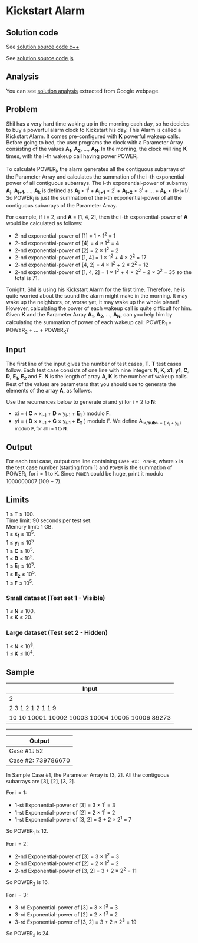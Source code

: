 # Kickstart Alarm

## Solution code

See [solution source code c++](/Practice%20Round/Kickstart%20Alarm/solution.cpp)

See [solution source code js](/Practice%20Round/Kickstart%20Alarm/solution.js)

## Analysis

You can see [solution analysis](/Practice%20Round/Kickstart%20Alarm/analysis.md) extracted from Google webpage.

## Problem

Shil has a very hard time waking up in the morning each day, so he decides to buy a powerful alarm clock to Kickstart his day. This Alarm is called a Kickstart Alarm. It comes pre-configured with **K** powerful wakeup calls. Before going to bed, the user programs the clock with a Parameter Array consisting of the values **A<sub>1</sub>**, **A<sub>2</sub>**, ..., **A<sub>N</sub>**. In the morning, the clock will ring **K** times, with the i-th wakeup call having power POWER<sub>i</sub>.

To calculate POWER<sub>i</sub>, the alarm generates all the contiguous subarrays of the Parameter Array and calculates the summation of the i-th exponential-power of all contiguous subarrays. The i-th exponential-power of subarray **A<sub>j</sub>**, **A<sub>j+1</sub>**, ..., **A<sub>k</sub>** is defined as **A<sub>j</sub>** × 1<sup>i</sup> + **A<sub>j+1</sub>** × 2<sup>i</sup> + **A<sub>j+2</sub>** × 3<sup>i</sup> + ... + **A<sub>k</sub>** × (k-j+1)<sup>i</sup>. So POWER<sub>i</sub> is just the summation of the i-th exponential-power of all the contiguous subarrays of the Parameter Array.

For example, if i = 2, and **A** = [1, 4, 2], then the i-th exponential-power of **A** would be calculated as follows:

- 2-nd exponential-power of [1] = 1 × 1<sup>2</sup> = 1
- 2-nd exponential-power of [4] = 4 × 1<sup>2</sup> = 4
- 2-nd exponential-power of [2] = 2 × 1<sup>2</sup> = 2
- 2-nd exponential-power of [1, 4] = 1 × 1<sup>2</sup> + 4 × 2<sup>2</sup> = 17
- 2-nd exponential-power of [4, 2] = 4 × 1<sup>2</sup> + 2 × 2<sup>2</sup> = 12
- 2-nd exponential-power of [1, 4, 2] = 1 × 1<sup>2</sup> + 4 × 2<sup>2</sup> + 2 × 3<sup>2</sup> = 35
  so the total is 71.

Tonight, Shil is using his Kickstart Alarm for the first time. Therefore, he is quite worried about the sound the alarm might make in the morning. It may wake up the neighbors, or, worse yet, it may wake up the whole planet! However, calculating the power of each wakeup call is quite difficult for him. Given **K** and the Parameter Array **A<sub>1</sub>**, **A<sub>2</sub>**, ..., **A<sub>N</sub>**, can you help him by calculating the summation of power of each wakeup call: POWER<sub>1</sub> + POWER<sub>2</sub> + ... + POWER<sub>K</sub>?

## Input

The first line of the input gives the number of test cases, **T**. **T** test cases follow. Each test case consists of one line with nine integers **N**, **K**, **x1**, **y1**, **C**, **D**, **E<sub>1</sub>**, **E<sub>2</sub>** and **F**. **N** is the length of array **A**, **K** is the number of wakeup calls. Rest of the values are parameters that you should use to generate the elements of the array **A**, as follows.

Use the recurrences below to generate xi and yi for i = 2 to **N**:

- xi = ( **C** × x<sub>i-1</sub> + **D** × y<sub>i-1</sub> + **E<sub>1</sub>** ) modulo **F**.
- yi = ( **D** × x<sub>i-1</sub> + **C** × y<sub>i-1</sub> + **E<sub>2</sub>** ) modulo F.
  We define A<sub>i</**sub**> = ( x<sub>i</sub> + y<sub>i</sub> ) modulo **F**, for all i = 1 to **N**.

## Output

For each test case, output one line containing `Case #x: POWER`, where `x` is the test case number (starting from 1) and `POWER` is the summation of POWER<sub>i</sub>, for i = 1 to K. Since `POWER` could be huge, print it modulo 1000000007 (109 + 7).

## Limits

1 ≤ T ≤ 100.<br>
Time limit: 90 seconds per test set.<br>
Memory limit: 1 GB.<br>
1 ≤ **x<sub>1</sub>** ≤ 10<sup>5</sup>.<br>
1 ≤ **y<sub>1</sub>** ≤ 10<sup>5</sup><br>
1 ≤ **C** ≤ 10<sup>5</sup>.<br>
1 ≤ **D** ≤ 10<sup>5</sup>.<br>
1 ≤ **E<sub>1</sub>** ≤ 10<sup>5</sup>.<br>
1 ≤ **E<sub>2</sub>** ≤ 10<sup>5</sup>.<br>
1 ≤ **F** ≤ 10<sup>5</sup>.<br>

### Small dataset (Test set 1 - Visible)

1 ≤ **N** ≤ 100.<br>
1 ≤ **K** ≤ 20.

### Large dataset (Test set 2 - Hidden)

1 ≤ **N** ≤ 10<sup>6</sup>.<br>
1 ≤ **K** ≤ 10<sup>4</sup>.

## Sample

| Input                                           |
| ----------------------------------------------- |
| 2                                               |
| 2 3 1 2 1 2 1 1 9                               |
| 10 10 10001 10002 10003 10004 10005 10006 89273 |

---

| Output             |
| ------------------ |
| Case #1: 52        |
| Case #2: 739786670 |

In Sample Case #1, the Parameter Array is [3, 2]. All the contiguous subarrays are [3], [2], [3, 2].

For i = 1:

- 1-st Exponential-power of [3] = 3 × 1<sup>1</sup> = 3
- 1-st Exponential-power of [2] = 2 × 1<sup>1</sup> = 2
- 1-st Exponential-power of [3, 2] = 3 + 2 × 2<sup>1</sup> = 7

So POWER<sub>1</sub> is 12.

For i = 2:

- 2-nd Exponential-power of [3] = 3 × 1<sup>2</sup> = 3
- 2-nd Exponential-power of [2] = 2 × 1<sup>2</sup> = 2
- 2-nd Exponential-power of [3, 2] = 3 + 2 × 2<sup>2</sup> = 11

So POWER<sub>2</sub> is 16.

For i = 3:

- 3-rd Exponential-power of [3] = 3 × 1<sup>3</sup> = 3
- 3-rd Exponential-power of [2] = 2 × 1<sup>3</sup> = 2
- 3-rd Exponential-power of [3, 2] = 3 + 2 × 2<sup>3</sup> = 19

So POWER<sub>3</sub> is 24.
